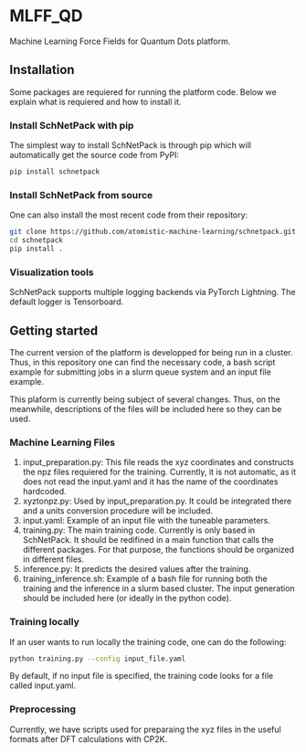 # MLFF_QD
Machine Learning Force Fields for Quantum Dots platform.

## Installation
Some packages are requiered for running the platform code. Below we explain what is requiered and how to install it.

### Install SchNetPack with pip
The simplest way to install SchNetPack is through pip which will automatically get the source code from PyPI:

```bash
pip install schnetpack
```

### Install SchNetPack from source
One can also install the most recent code from their repository:

```bash
git clone https://github.com/atomistic-machine-learning/schnetpack.git
cd schnetpack
pip install .
```

### Visualization tools
SchNetPack supports multiple logging backends via PyTorch Lightning. The default logger is Tensorboard.

## Getting started
The current version of the platform is developped for being run in a cluster. Thus, in this repository one can find the necessary code, a bash script example for submitting jobs in a slurm queue system and an input file example.

This plaform is currently being subject of several changes. Thus, on the meanwhile, descriptions of the files will be included here so they can be used.

### Machine Learning Files
1. input_preparation.py: This file reads the xyz coordinates and constructs the npz files requiered for the training. Currently, it is not automatic, as it does not read the input.yaml and it has the name of the coordinates hardcoded.
2. xyztonpz.py: Used by input_preparation.py. It could be integrated there and a units conversion procedure will be included.
3. input.yaml: Example of an input file with the tuneable parameters.
4. training.py: The main training code. Currently is only based in SchNetPack. It should be redifined in a main function that calls the different packages. For that purpose, the functions should be organized in different files.
5. inference.py: It predicts the desired values after the training.
6. training_inference.sh: Example of a bash file for running both the training and the inference in a slurm based cluster. The input generation should be included here (or ideally in the python code).

### Training locally
If an user wants to run locally the training code, one can do the following:
```bash
python training.py --config input_file.yaml
```
By default, if no input file is specified, the training code looks for a file called input.yaml.

### Preprocessing
Currently, we have scripts used for preparaing the xyz files in the useful formats after DFT calculations with CP2K.
